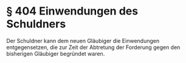 # § 404 Einwendungen des Schuldners
Der Schuldner kann dem neuen Gläubiger die Einwendungen entgegensetzen, die zur Zeit der Abtretung der Forderung gegen den bisherigen Gläubiger begründet waren.